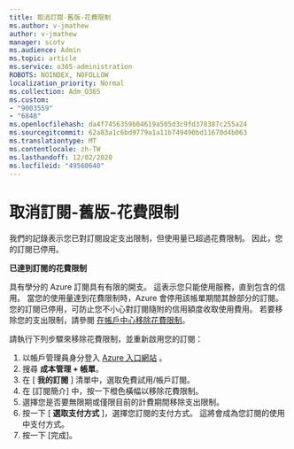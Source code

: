```yaml
---
title: 取消訂閱-舊版-花費限制
ms.author: v-jmathew
author: v-jmathew
manager: scotv
ms.audience: Admin
ms.topic: article
ms.service: o365-administration
ROBOTS: NOINDEX, NOFOLLOW
localization_priority: Normal
ms.collection: Adm_O365
ms.custom:
- "9003559"
- "6848"
ms.openlocfilehash: da4f7456359b04619a505d3c9fd378387c255a24
ms.sourcegitcommit: 62a83a1c6bd9779a1a11b749490bd11670d4b063
ms.translationtype: MT
ms.contentlocale: zh-TW
ms.lasthandoff: 12/02/2020
ms.locfileid: "49560640"
---
```

# <a name="subscription-cancelled---legacy---spending-limit"></a>取消訂閱-舊版-花費限制

我們的記錄表示您已對訂閱設定支出限制，但使用量已超過花費限制。 因此，您的訂閱已停用。

**已達到訂閱的花費限制**

具有學分的 Azure 訂閱具有有限的開支。 這表示您只能使用服務，直到包含的信用。 當您的使用量達到花費限制時，Azure 會停用該帳單期間其餘部分的訂閱。 您的訂閱已停用，可防止您不小心對訂閱隨附的信用額度收取使用費用。 若要移除您的支出限制，請參閱 [在帳戶中心移除花費限制](https://docs.microsoft.com/azure/cost-management-billing/manage/spending-limit#remove)。

請執行下列步驟來移除花費限制，並重新啟用您的訂閱：

1. 以帳戶管理員身分登入 [Azure 入口網站](https://portal.azure.com/) 。
2. 搜尋 **成本管理 + 帳單**。
3. 在 [ **我的訂閱** ] 清單中，選取免費試用/帳戶訂閱。
4. 在 [訂閱簡介] 中，按一下橙色橫幅以移除花費限制。
5. 選擇您是否要無限期或僅限目前的計費期間移除支出限制。
6. 按一下 [ **選取支付方式** ]，選擇您訂閱的支付方式。 這將會成為您訂閱的使用中支付方式。
7. 按一下 [完成]。
